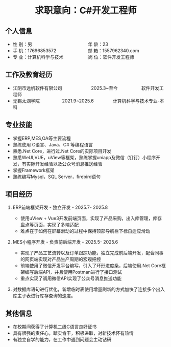  <center>
     <h1>求职意向：C#开发工程师</h1>
 </center>

## 个人信息

* 性 别：男&emsp;&emsp;&emsp;&emsp;&emsp;&emsp;&emsp;&emsp;&emsp;&emsp;&emsp;&emsp;&ensp;年 龄：23
* 手 机：17696853572 &emsp;&emsp;&emsp;&emsp;&emsp;&emsp;&ensp;  邮 箱：1557962340.com
* 专 业：计算机科学与技术 &emsp;&emsp;&emsp;&emsp;&emsp; 岗 位：软件开发工程师

## 工作及教育经历

* 江阴市远帆软件有限公司&emsp;&emsp;&emsp;&emsp;&emsp;&emsp;&ensp;2025.3~至今&emsp;&emsp;&emsp;&emsp;&emsp; 软件开发工程师
* 无锡太湖学院&emsp;&emsp;&emsp;&emsp;&emsp;2021.9~2025.6&emsp;&emsp;&emsp;&emsp; 计算机科学与技术专业-本科

## 专业技能

* 掌握ERP,MES,OA等主要流程
* 熟练使用 C语言、Java、C# 等编程语言
* 熟悉.Net Core，进行过.Net Core的实际项目开发
* 熟悉WeUI,VUE，uView等框架，熟练掌握uniapp及微信（钉钉）小程序开发，有实际开发经验以及公众号消息推送经验
* 掌握Framework框架
* 熟练编写Mysql，SQL Server，firebird语句

## 项目经历

1.  ERP前端框架开发 - 独立开发 - 2025.7- 2025.8
    * 使用uView + Vue3开发前端页面，实现了产品采购，出入库管理，库存盘点等页面，实现了多端适配
    * 难点在于如何在屏幕滑动的过程中保持顶部导航栏下标自适应滑动

2.  MES小程序开发 - 负责前后端开发 - 2025.5- 2025.6
    * 实现了产品工艺流转以及订单跟踪功能，独立完成前后端开发，配合同事的网页端实现对产品生产周期的宏观把控
    * 前端使用了微信开发平台编写，引入了环形进度条，后端使用.Net Core框架编写后端API，并且使用Postman进行了接口测试
    * 重点实现了调用微信API实现了公众号消息推送功能
    
3.  对数据库语句进行优化，新增临时表使用增量刷新的方式加快了连接多个出入库主子表进行库存查询的速度。

## 其他信息
* 在校期间获得了计算机二级C语言良好证书
* 具有很强的责任心，踏实肯干，积极进取，对新技术怀有热情
* 有独立自学的能力，在工作中遇到问题会主动钻研

